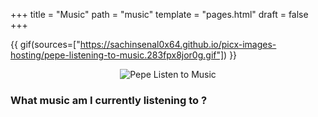 +++
title = "Music"
path = "music"
template = "pages.html"
draft = false
+++

{{ gif(sources=["https://sachinsenal0x64.github.io/picx-images-hosting/pepe-listening-to-music.283fpx8jor0g.gif"]) }}


<div align="center">

 <p align="center">
   
  <img src="https://sachinsenal0x64.github.io/picx-images-hosting/pepe-listening-to-music.283fpx8jor0g.gif" alt="Pepe Listen to Music" align="center"> 
  
</p>
</div>

### What music am I currently listening to ?
